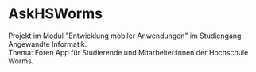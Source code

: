 # AskHSWorms
Projekt im Modul "Entwicklung mobiler Anwendungen" im Studiengang Angewandte Informatik.  
Thema: Foren App für Studierende und Mitarbeiter:innen der Hochschule Worms.
